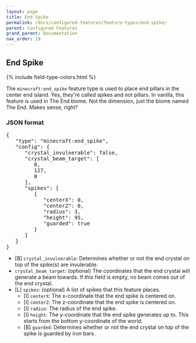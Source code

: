 ```yaml
---
layout: page
title: End Spike
permalink: /docs/configured-features/feature-types/end-spike/
parent: Configured Features
grand_parent: Documentation
nav_order: 19
---
```


## End Spike

<head>
    {% include field-type-colors.html %}
</head>

The `minecraft:end_spike` feature type is used to place end pillars in the center end island. Yes, they're called spikes and not pillars. In vanilla, this feature is used in The End biome. Not the dimension, just the biome named The End. Makes sense, right?

### JSON format

<pre>
{
   "type": "minecraft:end_spike",
   "config": {
      "crystal_invulnerable": false,
      "crystal_beam_target": [
         0,
         127,
         0
      ],
      "spikes": [
         {
            "centerX": 0,
            "centerZ": 0,
            "radius": 3,
            "height": 95,
            "guarded": true
         }
      ]
   }
}
</pre>

* <span bool>[B]</span> `crystal_invulnerable`: Determines whether or not the end crystal on top of the spike(s) are invulerable.
* `crystal_beam_target`: (optional) The coordinates that the end crystal will generate a beam towards. If this field is empty, no beam comes out of the end crystal.
* <span list>[L]</span> `spikes`: (optional) A list of spikes that this feature places.
    * <span int>[I]</span> `centerX`: The x-coordinate that the end spike is centered on.
    * <span int>[I]</span> `centerZ`: The z-coordinate that the end spike is centered on.
    * <span int>[I]</span> `radius`: The radius of the end spike.
    * <span int>[I]</span> `height`: The y-coordinate that the end spike generates up to. This starts from the bottom y-coordinate of the world.
    * <span bool>[B]</span> `guarded`: Determines whether or not the end crystal on top of the spike is guarded by iron bars.